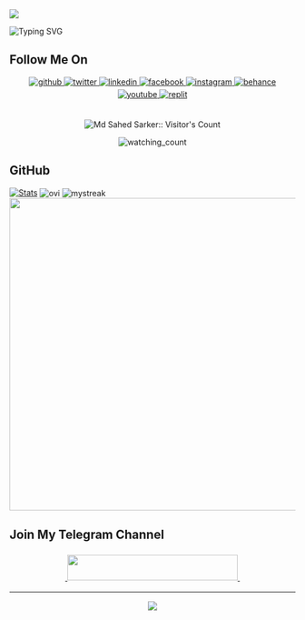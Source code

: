   <a href="https://github.com/MdSahedSarker/readme-typing-svg">
    <img src="https://readme-typing-svg.demolab.com/?lines=Md+Sahed+Sarker&font=Fira%20SemiBold&center=true&width=480&height=45&color=00FF00&vCenter=true&pause=1000&size=50" /></a>
</p>

![Typing SVG](https://readme-typing-svg.herokuapp.com/?lines=Welcome+To+My+GitHub+Profile🍿;My+Name+Is+Sahed+Sarker+From+BD🇧🇩;Trust+me+I+Dont't+Know+Coding❌;Without+Some+Telegram+bots+🧑‍💻😂;Thank+You!For+Visit+My+Profile✅)

## Follow Me On

<div align="center">
<a href="https://github.com/MdSahedSarker" target="_blank">
<img src=https://img.shields.io/badge/github-%2324292e.svg?&style=for-the-badge&logo=github&logoColor=white alt=github style="margin-bottom: 5px;" />
</a>
<a href="https://twitter.com/Sahed__Sarker" target="_blank">
<img src=https://img.shields.io/badge/twitter-%2300acee.svg?&style=for-the-badge&logo=twitter&logoColor=white alt=twitter style="margin-bottom: 5px;" />
</a>
<a href="https://linkedin.com/in/SahedSarker" target="_blank">
<img src=https://img.shields.io/badge/linkedin-%231E77B5.svg?&style=for-the-badge&logo=linkedin&logoColor=white alt=linkedin style="margin-bottom: 5px;" />
</a>
<a href="https://www.facebook.com/sycoshahed " target="_blank">
<img src=https://img.shields.io/badge/facebook-%232E87FB.svg?&style=for-the-badge&logo=facebook&logoColor=white alt=facebook style="margin-bottom: 5px;" />
</a>
<a href="https://instagram.com/Sahed__Sarker" target="_blank">
<img src=https://img.shields.io/badge/instagram-%23000000.svg?&style=for-the-badge&logo=instagram&logoColor=white alt=instagram style="margin-bottom: 5px;" />
</a>
<a href="https://www.behance.net/SahedSarker" target="_blank">
<img src=https://img.shields.io/badge/behance-%23191919.svg?&style=for-the-badge&logo=behance&logoColor=white alt=behance style="margin-bottom: 5px;" />
</a>
<a href="https://www.youtube.com/@Sahed_Sarker" target="_blank">
<img src=https://img.shields.io/badge/youtube-%23EE4831.svg?&style=for-the-badge&logo=youtube&logoColor=white alt=youtube style="margin-bottom: 5px;" />
</a>
<a
<p align="center">
<a href="https://telegram.me/sahedsarker"><img alt="replit" src="https://img.shields.io/badge/-Telegram-blue?style=for-the-badge&logo=telegram&logoColor=white"/></a>
</a>   
</div>
  
<br>
<p align="center">
<img src="https://profile-counter.glitch.me/{MdSahedSarker}/count.svg" alt="Md Sahed Sarker:: Visitor's Count" />

<p align="center">
<img src="https://komarev.com/ghpvc/?username=MdSahedSarker&color=yellow" alt="watching_count" />
</p>

## GitHub 

[![Stats](https://github-readme-stats.vercel.app/api?username=MdSahedSarker&hide=prs&count_public=true&show_icons=true&theme=algolia)](https://github.com/MdSahedSarker)
<img align="center" src="https://github-readme-stats.vercel.app/api/top-langs?username=MdSahedSarker&show_icons=true&locale=en&layout=compact&theme=chartreuse-dark" alt="ovi"/>
<img align="center" src="https://github-readme-streak-stats.herokuapp.com/?user=MdSahedSarker&theme=chartreuse-dark" alt="mystreak"/>
<a href="https://github.com/MdSahedSarker"><img width=550 src="https://github-profile-trophy.vercel.app/?username=MdSahedSarker&theme=dracula&no-frame=true&title=Followers,Stars,Commit,Repository,Issues"/></a>

## Join My Telegram Channel 
<h3 align="center">
<a href="https://telegram.me/Movie344">
    &nbsp;<img
src="https://img.shields.io/badge/Telegram Channel-blue?style=flat-square&logo=telegram" width="300" height="45">&nbsp;

<hr></hr>  
    
<img src="https://github.com/SP-XD/SP-XD/blob/main/images/dino_rounded.gif?raw=true" href="https://github.com/SP-XD" />



</div>

  
